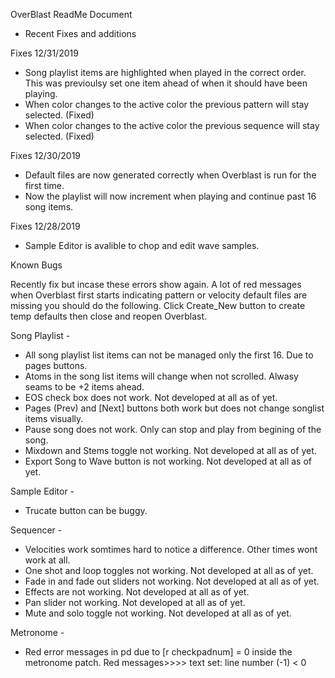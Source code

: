 OverBlast ReadMe Document

- Recent Fixes and additions

Fixes 12/31/2019

- Song playlist items are highlighted when played in the correct order. This was previoulsy set
one item ahead of when it should have been playing.
- When color changes to the active color the previous pattern will stay selected. (Fixed)
- When color changes to the active color the previous sequence will stay selected. (Fixed)

Fixes 12/30/2019

- Default files are now generated correctly when Overblast is run for the first time.
- Now the playlist will now increment when playing and continue past 16 song items.

Fixes 12/28/2019
- Sample Editor is avalible to chop and edit wave samples.

Known Bugs

Recently fix but incase these errors show again. A lot of red messages when Overblast
first starts indicating pattern or velocity default files are missing you should do the following.
Click Create_New button to create temp defaults then close and reopen Overblast.

Song Playlist -

- All song playlist list items can not be managed only the first 16. Due to pages buttons.
- Atoms in the song list items will change when not scrolled. Alwasy seams to be +2 items ahead.
- EOS check box does not work. Not developed at all as of yet.
- Pages (Prev) and [Next] buttons both work but does not change songlist items visually.
- Pause song does not work. Only can stop and play from begining of the song.
- Mixdown and Stems toggle not working. Not developed at all as of yet. 
- Export Song to Wave button is not working. Not developed at all as of yet. 


Sample Editor -

- Trucate button can be buggy.


Sequencer - 

- Velocities work somtimes hard to notice a difference. Other times wont work at all.
- One shot and loop toggles not working. Not developed at all as of yet. 
- Fade in and fade out sliders not working. Not developed at all as of yet. 
- Effects are not working. Not developed at all as of yet. 
- Pan slider not working. Not developed at all as of yet. 
- Mute and solo toggle not working. Not developed at all as of yet. 

Metronome -

- Red error messages in pd due to [r checkpadnum] = 0 inside the metronome patch. Red messages>>>> text set: line number (-1) < 0
